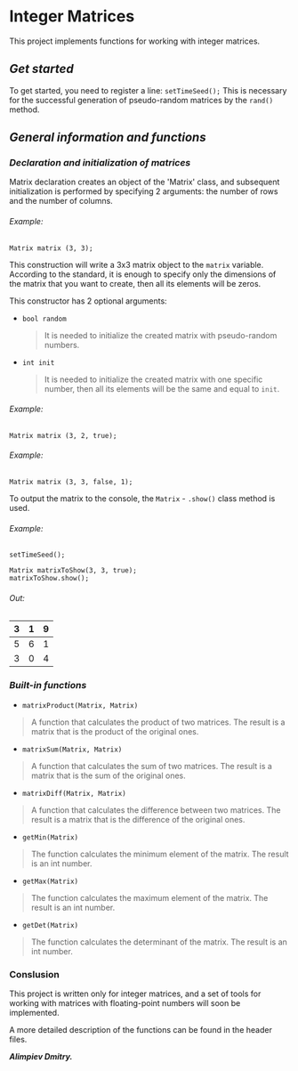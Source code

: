 # Integer Matrices

This project implements functions for working with integer matrices.

## *Get started*

To get started, you need to register a line:
`setTimeSeed();`
This is necessary for the successful generation of pseudo-random matrices by the `rand()` method.

## *General information and functions*

### *Declaration and initialization of matrices*
Matrix declaration creates an object of the 'Matrix' class, and subsequent initialization is performed by specifying 2 arguments: the number of rows and the number of columns.

###### Example:
`Matrix matrix (3, 3);`

This construction will write a 3x3 matrix object to the `matrix` variable. According to the standard, it is enough to specify only the dimensions of the matrix that you want to create, then all its elements will be zeros.

This constructor has 2 optional arguments:
- `bool random`
   > It is needed to initialize the created matrix with pseudo-random numbers.
- `int init`
   > It is needed to initialize the created matrix with one specific number, then all its elements will be the same and equal to `init`.
   
###### Example:
`Matrix matrix (3, 2, true);` 

###### Example:
`Matrix matrix (3, 3, false, 1);` 

To output the matrix to the console, the `Matrix` - `.show()` class method is used.

###### Example:
```
setTimeSeed();

Matrix matrixToShow(3, 3, true);
matrixToShow.show();
```
###### Out:                    
3  | 1  | 9 
------------- | ------------- | -------------
5  | 6  | 1  
3  | 0  | 4  

### *Built-in functions*

- `matrixProduct(Matrix, Matrix)`
> A function that calculates the product of two matrices. The result is a matrix that is the product of the original ones.
- `matrixSum(Matrix, Matrix)`
> A function that calculates the sum of two matrices. The result is a matrix that is the sum of the original ones.
- `matrixDiff(Matrix, Matrix)`
> A function that calculates the difference between two matrices. The result is a matrix that is the difference of the original ones.
- `getMin(Matrix)`
> The function calculates the minimum element of the matrix. The result is an int number.
- `getMax(Matrix)`
> The function calculates the maximum element of the matrix. The result is an int number.
- `getDet(Matrix)`
> The function calculates the determinant of the matrix. The result is an int number.

### Conslusion

This project is written only for integer matrices, and a set of tools for working with matrices with floating-point numbers will soon be implemented.

A more detailed description of the functions can be found in the header files.

**_Alimpiev Dmitry._**
